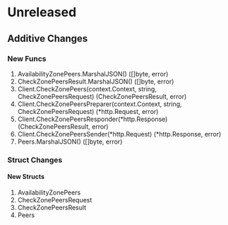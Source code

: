 # Unreleased

## Additive Changes

### New Funcs

1. AvailabilityZonePeers.MarshalJSON() ([]byte, error)
1. CheckZonePeersResult.MarshalJSON() ([]byte, error)
1. Client.CheckZonePeers(context.Context, string, CheckZonePeersRequest) (CheckZonePeersResult, error)
1. Client.CheckZonePeersPreparer(context.Context, string, CheckZonePeersRequest) (*http.Request, error)
1. Client.CheckZonePeersResponder(*http.Response) (CheckZonePeersResult, error)
1. Client.CheckZonePeersSender(*http.Request) (*http.Response, error)
1. Peers.MarshalJSON() ([]byte, error)

### Struct Changes

#### New Structs

1. AvailabilityZonePeers
1. CheckZonePeersRequest
1. CheckZonePeersResult
1. Peers
